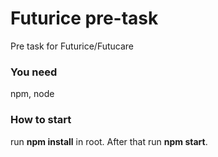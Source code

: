 # Futurice pre-task

Pre task for Futurice/Futucare

### You need

npm,
node

### How to start

run **npm install** in root. After that run **npm start**.
